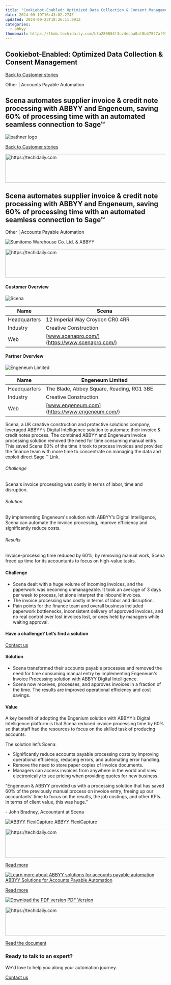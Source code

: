 ```yaml
---
title: "Cookiebot-Enabled: Optimized Data Collection & Consent Management"
date: 2024-09-19T16:43:02.274Z
updated: 2024-09-23T18:26:11.991Z
categories:
  - abbyy
thumbnail: https://thmb.techidaily.com/b3a280654f3cc4ecaa0af8b47827af91d1bc68ec573b9890cc259b048e11faa1.jpg
---
```


## Cookiebot-Enabled: Optimized Data Collection & Consent Management

[Back to Customer stories](https://tools.techidaily.com/abbyy/products/)

Other | Accounts Payable Automation

## Scena automates supplier invoice & credit note processing with ABBYY and Engeneum, saving 60% of processing time with an automated seamless connection to Sage™

![pathner logo](https://content.abbyy.com/-/media/project/abbyy/abbyy/logos-white/en/147390.png?h=40&iar=0&w=120)

[Back to Customer stories](https://tools.techidaily.com/abbyy/products/)

<!-- affiliate ads begin -->
<a href="https://appsumo.8odi.net/c/5597632/2082542/7443" target="_top" id="2082542">
  <img src="//a.impactradius-go.com/display-ad/7443-2082542" border="0" alt="https://techidaily.com" width="728" height="90"/>
</a>
<img height="0" width="0" src="https://appsumo.8odi.net/i/5597632/2082542/7443" style="position:absolute;visibility:hidden;" border="0" />
<!-- affiliate ads end -->

## Scena automates supplier invoice & credit note processing with ABBYY and Engeneum, saving 60% of processing time with an automated seamless connection to Sage™

Other | Accounts Payable Automation 

![Sumitomo Warehouse Co. Ltd. & ABBYY](https://static4.abbyy.com/abbyycommedia/31985/02-scena-cover-556x303.jpg) 

<!-- affiliate ads begin -->
<a href="https://appsumo.8odi.net/c/5597632/2094480/7443" target="_top" id="2094480">
  <img src="//a.impactradius-go.com/display-ad/7443-2094480" border="0" alt="https://techidaily.com" width="728" height="90"/>
</a>
<img height="0" width="0" src="https://appsumo.8odi.net/i/5597632/2094480/7443" style="position:absolute;visibility:hidden;" border="0" />
<!-- affiliate ads end -->

#### Customer Overview

![Scena](https://static4.abbyy.com/abbyycommedia/31989/02c-scena-logo-166x30.png) 

| Name         | Scena                                          |
| ------------ | ---------------------------------------------- |
| Headquarters | 12 Imperial Way Croydon CR0 4RR                |
| Industry     | Creative Construction                          |
| Web          | [www.scenapro.com/](https://www.scenapro.com/) |

#### Partner Overview

![Engeneum Limited](https://static2.abbyy.com/abbyycommedia/32019/engeneum-logo.png) 

| Name         | Engeneum Limited                              |
| ------------ | --------------------------------------------- |
| Headquarters | The Blade, Abbey Square, Reading, RG1 3BE     |
| Industry     | Creative Construction                         |
| Web          | [www.engeneum.com](https://www.engeneum.com/) |

Scena, a UK creative construction and protective solutions company, leveraged ABBYY’s Digital Intelligence solution to automate their invoice & credit notes process. The combined ABBYY and Engeneum invoice processing solution removed the need for time consuming manual entry. This saved Scena 60% of the time it took to process invoices and provided the finance team with more time to concentrate on managing the data and exploit direct Sage ™ Link.

###### Challenge

Scena's invoice processing was costly in terms of labor, time and disruption. 

###### Solution

By implementing Engeneum's solution with ABBYY’s Digital Intelligence, Scena can automate the invoice processing, improve efficiency and significantly reduce costs. 

###### Results

Invoice-processing time reduced by 60%; by removing manual work, Scena freed up time for its accountants to focus on high-value tasks.

#### Challenge

* Scena dealt with a huge volume of incoming invoices, and the paperwork was becoming unmanageable. It took an average of 3 days per week to process, let alone interpret the inbound invoices.
* The invoice processing was costly in terms of labor and disruption.
* Pain points for the finance team and overall business included paperwork bottlenecks, inconsistent delivery of approved invoices, and no real control over lost invoices lost, or ones held by managers while waiting approval.

#### Have a challenge? Let’s find a solution  

[Contact us](https://tools.techidaily.com/abbyy/products/) 

#### Solution

* Scena transformed their accounts payable processes and removed the need for time consuming manual entry by implementing Engeneum's Invoice Processing solution with ABBYY Digital Intelligence.
* Scena now receives, processes, and approves invoices in a fraction of the time. The results are improved operational efficiency and cost savings.

#### Value

A key benefit of adopting the Engenium solution with ABBYY’s Digital Intelligence platform is that Scena reduced invoice processing time by 60% so that staff had the resources to focus on the skilled task of producing accounts.

The solution let’s Scena:

* Significantly reduce accounts payable processing costs by improving operational efficiency, reducing errors, and automating error handling.
* Remove the need to store paper copies of invoice documents.
* Managers can access invoices from anywhere in the world and view electronically to see pricing when providing quotes for new business.

 "Engeneum & ABBYY provided us with a processing solution that has saved 60% of the previously manual process on invoice entry, freeing up our accountants’ time to focus on the results, the job costings, and other KPIs. In terms of client value, this was huge.”

 \- John Bradney, Accountant at Scena

[![ABBYY FlexiCapture](https://static2.abbyy.com/abbyycommedia/21380/4-flexicapture.jpg)](https://tools.techidaily.com/abbyy/products/) [ABBYY FlexiCapture](https://tools.techidaily.com/abbyy/products/) 

<!-- affiliate ads begin -->
<a href="https://appsumo.8odi.net/c/5597632/2049383/7443" target="_top" id="2049383">
  <img src="//a.impactradius-go.com/display-ad/7443-2049383" border="0" alt="https://techidaily.com" width="728" height="90"/>
</a>
<img height="0" width="0" src="https://appsumo.8odi.net/i/5597632/2049383/7443" style="position:absolute;visibility:hidden;" border="0" />
<!-- affiliate ads end -->

[Read more](https://tools.techidaily.com/abbyy/products/) 

[![Learn more about ABBYY solutions for accounts payable automation](https://static4.abbyy.com/abbyycommedia/14351/1-accounts-payable.jpg)](https://tools.techidaily.com/abbyy/products/) [ABBYY Solutions for Accounts Payable Automation](https://tools.techidaily.com/abbyy/products/) 

[Read more](https://tools.techidaily.com/abbyy/products/) 

[![Download the PDF version](https://static4.abbyy.com/abbyycommedia/31986/02d-scena-cover-360x162.jpg)](https://static5.abbyy.com/abbyycommedia/31959/12622-case-study-scena-eng.pdf "PDF Version") [PDF Version](https://static5.abbyy.com/abbyycommedia/31959/12622-case-study-scena-eng.pdf "PDF Version") 

<!-- affiliate ads begin -->
<a href="https://aligracehair.sjv.io/c/5597632/1925473/19272" target="_top" id="1925473">
  <img src="//a.impactradius-go.com/display-ad/19272-1925473" border="0" alt="https://techidaily.com" width="728" height="90"/>
</a>
<img height="0" width="0" src="https://aligracehair.sjv.io/i/5597632/1925473/19272" style="position:absolute;visibility:hidden;" border="0" />
<!-- affiliate ads end -->

[Read the document](https://static5.abbyy.com/abbyycommedia/31959/12622-case-study-scena-eng.pdf "PDF Version") 

### Ready to talk to an expert?

We'd love to help you along your automation journey.

[Contact us](https://tools.techidaily.com/abbyy/products/)

<ins class="adsbygoogle"
     style="display:block"
     data-ad-format="autorelaxed"
     data-ad-client="ca-pub-7571918770474297"
     data-ad-slot="1223367746"></ins>

<ins class="adsbygoogle"
     style="display:block"
     data-ad-client="ca-pub-7571918770474297"
     data-ad-slot="8358498916"
     data-ad-format="auto"
     data-full-width-responsive="true"></ins>



